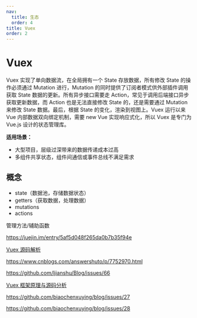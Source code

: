 ```yaml
---
nav:
  title: 生态
  order: 4
title: Vuex
order: 2
---
```


# Vuex

Vuex 实现了单向数据流，在全局拥有一个 State 存放数据，所有修改 State 的操作必须通过 Mutation 进行，Mutation 的同时提供了订阅者模式供外部插件调用获取 State 数据的更新。所有异步接口需要走 Action，常见于调用后端接口异步获取更新数据，而 Action 也是无法直接修改 State 的，还是需要通过 Mutation 来修改 State 数据。最后，根据 State 的变化，渲染到视图上。Vuex 运行以来 Vue 内部数据双向绑定机制，需要 new Vue 实现响应式化，所以 Vuex 是专门为 Vue.js 设计的状态管理库。

**适用场景：**

- 大型项目，层级过深带来的数据传递成本过高
- 多组件共享状态，组件间通信或事件总线不满足需求

## 概念

- state（数据池，存储数据状态）
- getters（获取数据，处理数据）
- mutations
- actions

管理方法/辅助函数

https://juejin.im/entry/5af5d048f265da0b7b35f94e

[Vuex 源码解析](https://juejin.im/post/59f66bd7f265da432d275d30)

https://www.cnblogs.com/answershuto/p/7752970.html

https://github.com/ljianshu/Blog/issues/66

[Vuex 框架原理与源码分析](https://tech.meituan.com/2017/04/27/vuex-code-analysis.html)

https://github.com/biaochenxuying/blog/issues/27

https://github.com/biaochenxuying/blog/issues/28
